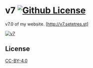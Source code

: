 v7 [![Github License](https://img.shields.io/github/license/setetres/v7.svg)](https://github.com/setetres/v7/blob/master/LICENSE)
==

v7.0 of my website. [http://v7.setetres.st]

[![v7](http://setetres.s3.amazonaws.com/setetres.st/img/v7-desktop.png?v=2&raw=true)](http://v7.setetres.st)

License
-------

[CC-BY-4.0]

[http://v7.setetres.st]: http://v7.setetres.st
[CC-BY-4.0]: http://creativecommons.org/licenses/by/4.0

